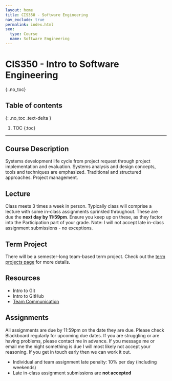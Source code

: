 ```yaml
---
layout: home
title: CIS350 - Software Engineering
nav_exclude: true
permalink: index.html
seo:
  type: Course
  name: Software Engineering
---
```


# CIS350 - Intro to Software Engineering
{:.no_toc}

## Table of contents
{: .no_toc .text-delta }

1. TOC
{:toc}

---

## Course Description

Systems development life cycle from project request through project implementation and evaluation. Systems analysis and design concepts, tools and techniques are emphasized. Traditional and structured approaches. Project management.

## Lecture

Class meets 3 times a week in person.  Typically class will comprise a lecture with some in-class assignments sprinkled throughout.  These are due the **next day by 11:59pm**.  Ensure you keep up on these, as they factor into the Participation part of your grade.  Note: I will not accept late in-class assignment submissions - no exceptions.

## Term Project

There will be a semester-long team-based term project.  Check out the [term projects page](/term-projects) for more details.


## Resources

* Intro to Git
* Intro to GitHub
* [Team Communication](https://asana.com/resources/team-communication)

## Assignments

All assignments are due by 11:59pm on the date they are due.  Please check Blackboard regularly for upcoming due dates.  If you are struggling or are having problems, please contact me in advance.  If you message me or email me the night something is due I will most likely not accept your reasoning.  If you get in touch early then we can work it out.

* Individual and team assignment late penalty: 10% per day (including weekends)
* Late in-class assignment submissions are **not accepted**